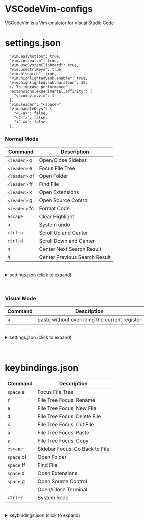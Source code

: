 # VSCodeVim-configs
VSCodeVim is a Vim emulator for Visual Studio Code

# settings.json
```
  "vim.easymotion": true,
  "vim.incsearch": true,
  "vim.useSystemClipboard": true,
  "vim.useCtrlKeys": true,
  "vim.hlsearch": true,
  "vim.highlightedyank.enable": true,
  "vim.highlightedyank.duration": 30,
  // To improve performance"
  "extensions.experimental.affinity": {
    "vscodevim.vim": 1
  },
  "vim.leader": "<space>",
  "vim.handleKeys": {
    "<C-a>": false,
    "<C-f>": false,
    "<C-w>": false
  },
```

### Normal Mode

| Command       | Description                   |
| ------------- | ----------------------------- |
| `<leader>` o  | Open/Close Sidebar            |
| `<leader>` e  | Focus File Tree               |
| `<leader>` of | Open Folder                   |
| `<leader>` ff | Find File                     |
| `<leader>` x  | Open Extensions               |
| `<leader>` g  | Open Source Control           |
| `<leader>` fc | Format Code                   |
| `escape`      | Clear Highlight               |
| `u`           | System undo                   |
| `ctrl+u`      | Scroll Up and Center          |
| `ctrl+d`      | Scroll Down and Center        |
| `n`           | Center Next Search Result     |
| `N`           | Center Previous Search Result |

<br>
<details>
 <summary>settings.json (click to expand)</summary>


```json
  "vim.normalModeKeyBindingsNonRecursive": [
    // Open/Close Sidebar
    {
      "before": ["<Leader>", "o"],
      "commands": ["workbench.action.toggleSidebarVisibility"]
    },
    // Focus File Tree
    {
      "before": ["<Leader>", "e"],
      "commands": ["workbench.explorer.fileView.focus"]
    },
    // Open Folder
    {
      "before": ["<Leader>", "o", "f"],
      "commands": ["workbench.action.files.openFolderViaWorkspace"]
    },
    // Find File
    {
      "before": ["<Leader>", "f", "f"],
      "commands": ["workbench.action.quickOpen"]
    },
    // Open Extensions
    {
      "before": ["<Leader>", "x"],
      "commands": ["workbench.view.extensions"]
    },
    // Open Source Control
    {
      "before": ["<Leader>", "g"],
      "commands": ["workbench.view.scm"]
    },
    // Format Code
    {
      "before": ["<Leader>", "f", "c"],
      "commands": ["editor.action.formatDocument"],
      "silent": true
    },
    // Clear Highlight
    {
      "before": ["escape"],
      "commands": [":nohl"],
      "silent": true
    },
    // System undo
    {
      "before": ["u"],
      "commands": ["undo"]
    },
    // Scroll and Center
    {
      "before": ["ctrl+u"],
      "after": ["ctrl+u", "z", "z"]
    },
    {
      "before": ["ctrl+d"],
      "after": ["ctrl+d", "z", "z"]
    },
    // Center on Search
    {
      "before": ["n"],
      "after": ["n", "z", "z"]
    },
    {
      "before": ["N"],
      "after": ["N", "z", "z"]
    }
  ],
```

</details>
<br>
<br>

### Visual Mode

| Command       | Description                   |
| ------------- | ----------------------------- |
| `p`           | paste without overriding the current register                   |

<br>
<details>
 <summary>settings.json (click to expand)</summary>

```json
  "vim.visualModeKeyBindingsNonRecursive": [
    // paste without overriding the current register
    {
      "before": ["p"],
      "after": ["p", "g", "v", "y"]
    }
  ],
```

</details>
<br>
<br>

# keybindings.json

| Command    | Description                    |
| ---------- | ------------------------------ |
| `space` e  | Focus File Tree                |
| `r`        | File Tree Focus: Rename        |
| `a`        | File Tree Focus: New File      |
| `d`        | File Tree Focus: Delete File   |
| `x`        | File Tree Focus: Cut File      |
| `p`        | File Tree Focus: Paste         |
| `y`        | File Tree Focus: Copy          |
| `escape`   | Sidebar Focus: Go Back to File |
| `space` of | Open Folder                    |
| `space` ff | Find File                      |
| `space` x  | Open Extensions                |
| `space` g  | Open Source Control            |
| `          | Open/Close Terminal            |
| `ctrl+r`   | System Redo                    |

<br>
<details>
 <summary>keybindings.json (click to expand)</summary>
  
```json
  // Focus File Tree
  {
    "key": "space e",
    "command": "workbench.files.action.focusFilesExplorer",
    "when": "!workbench.files.action.focusFilesExplorer && !inputFocus"
  },
  // File Tree Motions
  {
    "key": "r",
    "command": "renameFile",
    "when": "filesExplorerFocus && foldersViewVisible && !explorerResourceIsRoot && !explorerResourceReadonly && !inputFocus"
  },
  {
    "key": "a",
    "command": "explorer.newFile",
    "when": "filesExplorerFocus && !inputFocus"
  },
  {
    "key": "d",
    "command": "deleteFile",
    "when": "filesExplorerFocus && !inputFocus"
  },
  {
    "key": "x",
    "command": "filesExplorer.cut",
    "when": "filesExplorerFocus && !inputFocus"
  },
  {
    "key": "p",
    "command": "filesExplorer.paste",
    "when": "filesExplorerFocus && !inputFocus"
  },
  {
    "key": "y",
    "command": "filesExplorer.copy",
    "when": "filesExplorerFocus && !inputFocus"
  },
  // Go Back to File From Sidebar
  {
    "key": "escape",
    "command": "workbench.action.focusActiveEditorGroup",
    "when": "sideBarFocus"
  },
  // Open Folder
  {
    "key": "space o f",
    "command": "workbench.action.files.openFolderViaWorkspace",
    "when": "!inputFocus"
  },
  // Find File
  {
    "key": "space f f",
    "command": "workbench.action.quickOpen",
    "when": "!inputFocus"
  },
  // Open/Close Terminal
  {
    "key": "`",
    "command": "workbench.action.terminal.toggleTerminal",
    "when": "terminal.active && vim.mode != 'Insert'"
  },
  // Open Extensions
  {
    "key": "space x",
    "command": "workbench.view.extensions",
    "when": "!inputFocus"
  },
  // Open Source Control
  {
    "key": "space g",
    "command": "workbench.view.scm",
    "when": "!inputFocus"
  },
  // System Redo
  {
    "key": "ctrl+r",
    "command": "redo"
  }
```

</details>
<br>
<br>
